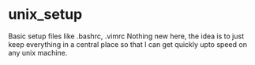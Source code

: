 unix_setup
==========

Basic setup files like .bashrc, .vimrc
Nothing new here, the idea is to just keep everything in a central place so
that I can get quickly upto speed on any unix machine.
